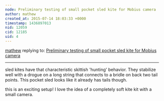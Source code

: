 ```yaml
---
node: Preliminary testing of small pocket sled kite for Mobius camera
author: mathew
created_at: 2015-07-14 18:03:33 +0000
timestamp: 1436897013
nid: 12059
cid: 12185
uid: 4
---
```




[mathew](../profile/mathew) replying to: [Preliminary testing of small pocket sled kite for Mobius camera](../notes/patcoyle/07-14-2015/smal-pocket-sled-kite-for-mobius-camera)

----
sled kites have that characteristic skittish 'hunting' behavior.  They stabilize well with a drogue on a long string that connects to a bridle on back two tail points.  This pocket sled looks like it already has tails though. 

this is an exciting setup! I love the idea of a completely soft kite kit with a small camera.